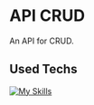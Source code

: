 # API CRUD
An API for CRUD.

## Used Techs
[![My Skills](https://skillicons.dev/icons?i=js,nodejs,vscode,git,insomnia)](https://skillicons.dev)
 
